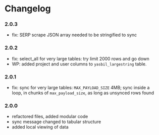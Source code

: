 
# Changelog

### 2.0.3
- fix: SERP scrape JSON array needed to be stringified to sync

### 2.0.2
- fix: select_all for very large tables: try limit 2000 rows and go down
- WP: added project and user columns to `yasbil_largestring` table.

### 2.0.1
- fix: sync for very large tables: `MAX_PAYLOAD_SIZE` 4MB; sync inside a loop, in chunks of `max_payload_size`, as long as unsynced rows found


### 2.0.0
- refactored files, added modular code
- sync message changed to tabular structure
- added local viewing of data